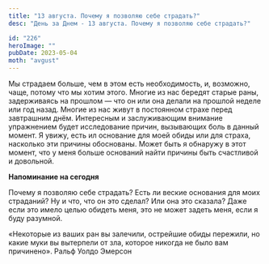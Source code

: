 ```yaml
---
title: "13 августа. Почему я позволяю себе страдать?"
desc: "День за Днем - 13 августа. Почему я позволяю себе страдать?"

id: "226"
heroImage: ""
pubDate: 2023-05-04
moth: "avgust"
---
```


Мы страдаем больше, чем в этом есть необходимость, и, возможно, чаще, потому
что мы хотим этого. Многие из нас бередят старые раны, задерживаясь на прошлом
— что он или она делали на прошлой неделе или год назад. Многие из нас живут в
постоянном страхе перед завтрашним днём. Интересным и заслуживающим внимание
упражнением будет исследование причин, вызывающих боль в данный момент. Я
увижу, есть ил основание для моей обиды или для страха, насколько эти причины
обоснованы. Может быть я обнаружу в этот момент, что у меня больше оснований
найти причины быть счастливой и довольной.

**Напоминание на сегодня**

Почему я позволяю себе страдать? Есть ли веские основания для моих страданий?
Ну и что, что он это сделал? Или она это сказала? Даже если это имело целью
обидеть меня, это не может задеть меня, если я буду разумной.

«Некоторые из ваших ран вы залечили, острейшие обиды пережили, но какие муки
вы вытерпели от зла, которое никогда не было вам причинено». Ральф Уолдо
Эмерсон
